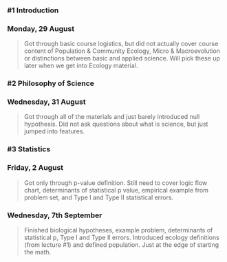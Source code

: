 ### \#1 Introduction 

### Monday, 29 August

> Got through basic course logistics, but did not actually cover course content of Population & Community Ecology, Micro & Macroevolution or distinctions between basic and applied science. Will pick these up later when we get into Ecology material.

### \#2 Philosophy of Science

### Wednesday, 31 August

> Got through all of the materials and just barely introduced null hypothesis. Did not ask questions about what is science, but just jumped into features.

### \#3 Statistics 

### Friday, 2 August 

> Got only through p-value definition. Still need to cover logic flow chart, determinants of statistical p value, empirical example from problem set, and Type I and Type II statistical errors.

### Wednesday, 7th September

> Finished biological hypotheses, example problem, determinants of statistical p, Type I and Type II errors. Introduced ecology definitions (from lecture #1) and defined population. Just at the edge of starting the math.

